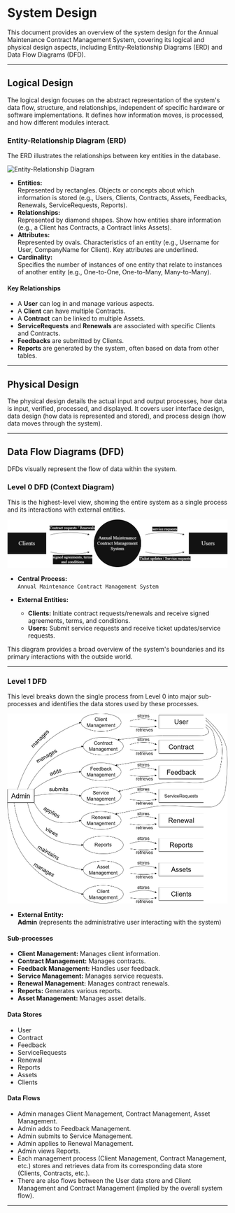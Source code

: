 # System Design

This document provides an overview of the system design for the Annual Maintenance Contract Management System, covering its logical and physical design aspects, including Entity-Relationship Diagrams (ERD) and Data Flow Diagrams (DFD).

---

## Logical Design

The logical design focuses on the abstract representation of the system's data flow, structure, and relationships, independent of specific hardware or software implementations. It defines how information moves, is processed, and how different modules interact.

### Entity-Relationship Diagram (ERD)

The ERD illustrates the relationships between key entities in the database.

![Entity-Relationship Diagram](docs/er.png)

- **Entities:**  
  Represented by rectangles. Objects or concepts about which information is stored (e.g., Users, Clients, Contracts, Assets, Feedbacks, Renewals, ServiceRequests, Reports).
- **Relationships:**  
  Represented by diamond shapes. Show how entities share information (e.g., a Client has Contracts, a Contract links Assets).
- **Attributes:**  
  Represented by ovals. Characteristics of an entity (e.g., Username for User, CompanyName for Client). Key attributes are underlined.
- **Cardinality:**  
  Specifies the number of instances of one entity that relate to instances of another entity (e.g., One-to-One, One-to-Many, Many-to-Many).

#### Key Relationships

- A **User** can log in and manage various aspects.
- A **Client** can have multiple Contracts.
- A **Contract** can be linked to multiple Assets.
- **ServiceRequests** and **Renewals** are associated with specific Clients and Contracts.
- **Feedbacks** are submitted by Clients.
- **Reports** are generated by the system, often based on data from other tables.

---

## Physical Design

The physical design details the actual input and output processes, how data is input, verified, processed, and displayed. It covers user interface design, data design (how data is represented and stored), and process design (how data moves through the system).

---

## Data Flow Diagrams (DFD)

DFDs visually represent the flow of data within the system.

### Level 0 DFD (Context Diagram)

This is the highest-level view, showing the entire system as a single process and its interactions with external entities.

![Level 0 DFD](docs/dfdlevel0.png)

- **Central Process:**  
  `Annual Maintenance Contract Management System`

- **External Entities:**
  - **Clients:** Initiate contract requests/renewals and receive signed agreements, terms, and conditions.
  - **Users:** Submit service requests and receive ticket updates/service requests.

This diagram provides a broad overview of the system's boundaries and its primary interactions with the outside world.

---

### Level 1 DFD

This level breaks down the single process from Level 0 into major sub-processes and identifies the data stores used by these processes.

![Level 1 DFD](docs/dfdlevel1.png)

- **External Entity:**  
  **Admin** (represents the administrative user interacting with the system)

#### Sub-processes

- **Client Management:** Manages client information.
- **Contract Management:** Manages contracts.
- **Feedback Management:** Handles user feedback.
- **Service Management:** Manages service requests.
- **Renewal Management:** Manages contract renewals.
- **Reports:** Generates various reports.
- **Asset Management:** Manages asset details.

#### Data Stores

- User
- Contract
- Feedback
- ServiceRequests
- Renewal
- Reports
- Assets
- Clients

#### Data Flows

- Admin manages Client Management, Contract Management, Asset Management.
- Admin adds to Feedback Management.
- Admin submits to Service Management.
- Admin applies to Renewal Management.
- Admin views Reports.
- Each management process (Client Management, Contract Management, etc.) stores and retrieves data from its corresponding data store (Clients, Contracts, etc.).
- There are also flows between the User data store and Client Management and Contract Management (implied by the overall system flow).

---